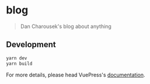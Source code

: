 # blog

> Dan Charousek&#39;s blog about anything

## Development

```bash
yarn dev
yarn build
```

For more details, please head VuePress's [documentation](https://v1.vuepress.vuejs.org/).

